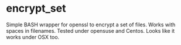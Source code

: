 encrypt_set
===========

Simple BASH wrapper for openssl to encrypt a set of files.  Works with spaces in filenames.
Tested under opensuse and Centos.  Looks like it works under OSX too.
